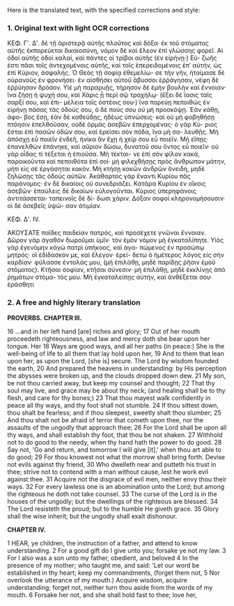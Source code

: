 Here is the translated text, with the specified corrections and style:

### 1. Original text with light OCR corrections

ΚΕΦ. Γʹ. Δʹ.
δὲ τῇ ἀριστερᾷ αὐτῆς πλοῦτος καὶ δόξα· ἐκ τοῦ στόματος αὐτῆς
ἐκπορεύεται δικαιοσύνη, νόμον δὲ καὶ ἔλεον ἐπὶ γλώσσης φορεῖ. Αἱ
ὁδοὶ αὐτῆς ὁδοὶ καλαί, καὶ πάντες οἱ τρίβοι αὐτῆς (ἐν εἰρήνῃ·) Εὐ-
ζωῆς ἐστι πᾶσι τοῖς ἀντεχομένοις αὐτῆς, καὶ τοῖς ἐπερειδομένοις
ἐπ᾿ αὐτήν, ὡς ἐπὶ Κύριον, ἀσφαλής. Ὁ Θεὸς τῇ σοφίᾳ ἐθεμελίω-
σε τὴν γῆν, ἡτοίμασε δὲ οὐρανοὺς ἐν φρονήσει· ἐν αἰσθήσει αὐτοῦ
ἄβυσσοι ἐῤῥάγησαν, νέφη δὲ ἐῤῥύησαν δρόσον. Υἱὲ μὴ παραρυῇς,
τήρησον δὲ ἐμὴν βουλὴν καὶ ἔννοιαν· ἵνα ζήσῃ ἡ ψυχή σου, καὶ
Χάρις ᾖ περὶ σῷ τραχήλῳ· (ἕξει δὲ ἴασις ταῖς σαρξί σου, καὶ ἐπι-
μέλεια τοῖς ὀστέοις σου·) ἵνα πορεύῃ πεποιθὼς ἐν εἰρήνῃ πάσας
τὰς ὁδούς σου, ὁ δὲ πούς σου οὐ μὴ προσκόψῃ. Ἐὰν κάθῃ, ἀφο-
βος ἔσῃ, ἐὰν δὲ καθεύδῃς, ἡδέως ὑπνώσεις· καὶ οὐ μὴ φοβηθήσῃ
πτόησιν ἐπελθοῦσαν, οὐδὲ ὁρμὰς ἀσεβῶν ἐπερχομένας· ὁ γὰρ Κύ-
ριος ἔσται ἐπὶ πασῶν ὁδῶν σου, καὶ ἐρείσει σὸν πόδα, ἵνα μὴ σα-
λευθῇς. Μὴ ἀπόσχῃ εὖ ποιεῖν ἐνδεῆ, ἡνίκα ἂν ἔχῃ ἡ χείρ σου εὖ
ποιεῖν. Μὴ εἴπῃς· ἐπανελθὼν ἐπάνηκε, καὶ αὔριον δώσω, δυνατοῦ
σου ὄντος εὖ ποιεῖν· οὐ γὰρ οἶδας τί τέξεται ἡ ἐπιοῦσα. Μὴ τέκται-
νε ἐπὶ σὸν φίλον κακά, παροικοῦντα καὶ πεποιθότα ἐπὶ σοί· μὴ
φιλεχθήσῃς πρὸς ἄνθρωπον μάτην, μήτι εἰς σὲ ἐργάσηται κακόν.
Μὴ κτήσῃ κακῶν ἀνδρῶν ὄνειδη, μηδὲ ζηλώσῃς τὰς ὁδοὺς αὐτῶν.
Ἀκάθαρτος γὰρ ἔναντι Κυρίου πᾶς παράνομος· ἐν δὲ δικαίοις οὐ
συνεδριάζει. Κατάρα Κυρίου ἐν οἴκοις ἀσεβῶν· ἐπαύλεις δὲ δικαίων
εὐλογοῦνται. Κύριος ὑπερηφάνοις ἀντιτάσσεται· ταπεινοῖς δὲ δί-
δωσι χάριν. Δόξαν σοφοὶ κληρονομήσουσιν· οἱ δὲ ἀσεβεῖς ὑψώ-
σαν ἀτιμίαν.

ΚΕΦ. Δʹ. ΙV.

ἈΚΟΥΣΑΤΕ παῖδες παιδείαν πατρός, καὶ προσέχετε γνῶναι
ἔννοιαν. Δῶρον γὰρ ἀγαθὸν δωροῦμαι ὑμῖν· τὸν ἐμὸν νόμον μὴ
ἐγκαταλίπητε. Υἱὸς γὰρ ἐγενόμην κἀγὼ πατρὶ ὑπήκοος, καὶ ἀγα-
πώμενος ἐν προσώπῳ μητρός· οἵ ἐδίδασκόν με, καὶ ἔλεγον· ἐρεί-
δετω ὁ ἡμέτερος λόγος εἰς σὴν καρδίαν· φύλασσε ἐντολάς μου, (μὴ
ἐπιλάθῃ, μηδὲ παρίδῃς ῥῆσιν ἐμοῦ στόματος). Κτῆσαι σοφίαν,
κτῆσαι σύνεσιν· μὴ ἐπιλάθῃ, μηδὲ ἐκκλίνῃς ἀπὸ ῥημάτων στόμα-
τός μου. Μὴ ἐγκαταλείπῃς αὐτήν, καὶ ἀνθέξεται σου· ἐράσθητι

### 2. A free and highly literary translation

**PROVERBS.**
**CHAPTER III.**

16 ...and in her left hand [are] riches and glory;
17 Out of her mouth proceedeth righteousness, and law and mercy doth she bear upon her tongue. Her
18 Ways are good ways, and all her paths (in peace:) She is the well-being of life to all them that lay hold upon her,
19 And to them that lean upon her, as upon the Lord, [she is] secure. The Lord by wisdom founded the earth,
20 And prepared the heavens in understanding: by His perception the abysses were broken up, and the clouds dropped down dew.
21 My son, be not thou carried away, but keep my counsel and thought;
22 That thy soul may live, and grace may be about thy neck; (and healing shall be to thy flesh, and care for thy bones;)
23 That thou mayest walk confidently in peace all thy ways, and thy foot shall not stumble.
24 If thou sittest down, thou shalt be fearless; and if thou sleepest, sweetly shalt thou slumber;
25 And thou shalt not be afraid of terror that cometh upon thee, nor the assaults of the ungodly that approach thee;
26 For the Lord shall be upon all thy ways, and shall establish thy foot, that thou be not shaken.
27 Withhold not to do good to the needy, when thy hand hath the power to do good.
28 Say not, 'Go and return, and tomorrow I will give [it],' when thou art able to do good;
29 For thou knowest not what the morrow shall bring forth. Devise not evils against thy friend,
30 Who dwelleth near and putteth his trust in thee; strive not to contend with a man without cause, lest he work evil against thee.
31 Acquire not the disgrace of evil men, neither envy thou their ways.
32 For every lawless one is an abomination unto the Lord; but among the righteous he doth not take counsel.
33 The curse of the Lord is in the houses of the ungodly; but the dwellings of the righteous are blessed.
34 The Lord resisteth the proud; but to the humble He giveth grace.
35 Glory shall the wise inherit; but the ungodly shall exalt dishonour.

**CHAPTER IV.**

1 HEAR, ye children, the instruction of a father, and attend to know understanding.
2 For a good gift do I give unto you; forsake ye not my law.
3 For I also was a son unto my father, obedient, and beloved
4 In the presence of my mother; who taught me, and said: 'Let our word be established in thy heart; keep my commandments, (forget them not,
5 Nor overlook the utterance of my mouth.) Acquire wisdom, acquire understanding; forget not, neither turn thou aside from the words of my mouth.
6 Forsake her not, and she shall hold fast to thee; love her,